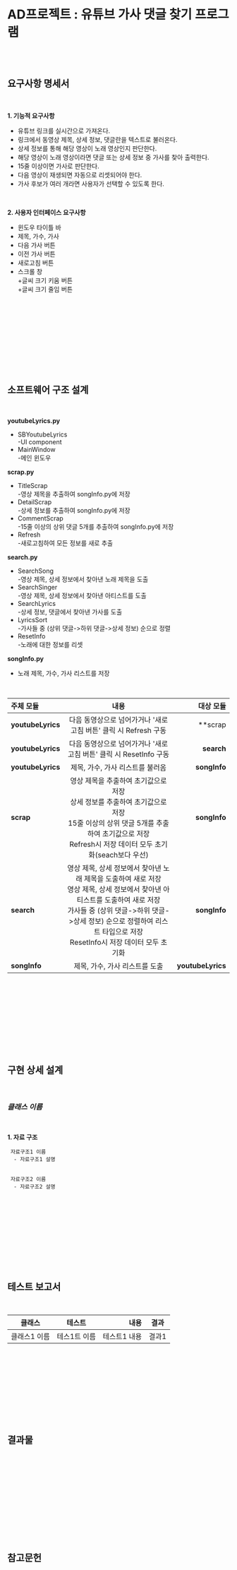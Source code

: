 AD프로젝트 : 유튜브 가사 댓글 찾기 프로그램
====================================
<br><br>
## 요구사항 명세서
<br>

**1. 기능적 요구사항**  

  - 유튜브 링크를 실시간으로 가져온다.
  - 링크에서 동영상 제목, 상세 정보, 댓글란을 텍스트로 불러온다.
  - 상세 정보를 통해 해당 영상이 노래 영상인지 판단한다.
  - 해당 영상이 노래 영상이라면 댓글 또는 상세 정보 중 가사를 찾아 출력한다.
  - 15줄 이상이면 가사로 판단한다.
  - 다음 영상이 재생되면 자동으로 리셋되어야 한다.
  - 가사 후보가 여러 개라면 사용자가 선택할 수 있도록 한다.
  
<br>

**2. 사용자 인터페이스 요구사항**  
  - 윈도우 타이틀 바
  - 제목, 가수, 가사
  - 다음 가사 버튼 
  - 이전 가사 버튼
  - 새로고침 버튼
  - 스크롤 창  
  +글씨 크기 키움 버튼  
  +글씨 크기 줄임 버튼
 
 <br><br><br>
 ------------------------------------------------
 <br><br><br>
 
## 소프트웨어 구조 설계
<br>

**youtubeLyrics.py**
  - SBYoutubeLyrics  
    -UI component
  - MainWindow  
    -메인 윈도우
      
**scrap.py**
  - TitleScrap  
    -영상 제목을 추출하여 songInfo.py에 저장
  - DetailScrap  
    -상세 정보를 추출하여 songInfo.py에 저장
  - CommentScrap  
    -15줄 이상의 상위 댓글 5개를 추출하여 songInfo.py에 저장
  - Refresh  
    -새로고침하여 모든 정보를 새로 추출
   
**search.py**
  - SearchSong  
    -영상 제목, 상세 정보에서 찾아낸 노래 제목을 도출
  - SearchSinger  
    -영상 제목, 상세 정보에서 찾아낸 아티스트를 도출
  - SearchLyrics  
    -상세 정보, 댓글에서 찾아낸 가사를 도출
  - LyricsSort  
    -가사들 중 (상위 댓글->하위 댓글->상세 정보) 순으로 정렬
  - ResetInfo  
    -노래에 대한 정보를 리셋

**songInfo.py**  
  - 노래 제목, 가수, 가사 리스트를 저장
    


<br>

| 주체 모듈 | 내용 | 대상 모듈 |
|:---|:---:|---:|
| **youtubeLyrics** | 다음 동영상으로 넘어가거나 '새로고침 버튼' 클릭 시 Refresh 구동 | **scrap |
| **youtubeLyrics** | 다음 동영상으로 넘어가거나 '새로고침 버튼' 클릭 시 ResetInfo 구동 | **search** |
| **youtubeLyrics** | 제목, 가수, 가사 리스트를 불러옴 | **songInfo** |
| **scrap** | 영상 제목을 추출하여 초기값으로 저장 <br> 상세 정보를 추출하여 초기값으로 저장 <br> 15줄 이상의 상위 댓글 5개를 추출하여 초기값으로 저장 <br> Refresh시 저장 데이터 모두 초기화(seach보다 우선) | **songInfo** |
| **search** | 영상 제목, 상세 정보에서 찾아낸 노래 제목을 도출하여 새로 저장 <br> 영상 제목, 상세 정보에서 찾아낸 아티스트를 도출하여 새로 저장 <br> 가사들 중 (상위 댓글->하위 댓글->상세 정보) 순으로 정렬하여 리스트 타입으로 저장 <br> ResetInfo시 저장 데이터 모두 초기화 | **songInfo** |
| **songInfo** | 제목, 가수, 가사 리스트를 도출 | **youtubeLyrics** |

<br><br><br>
--------------------------------------------
<br><br><br>

## 구현 상세 설계
<br>

### *클래스 이름*
<br>

**1. 자료 구조**

     자료구조1 이름
      - 자료구조1 설명
      
      
     자료구조2 이름
      - 자료구조2 설명
    
<br><br><br>
------------------------------------------
<br><br><br>

## 테스트 보고서  
<br>

| 클래스 | 테스트 | 내용 | 결과 |
|---|:---:|---:|:---:|
| 클래스1 이름 | 테스1트 이름 | 테스트1 내용 | 결과1 |

<br><br><br>
-----------------------------------------
<br><br><br>

## 결과물
<br>


<br><br><br>
----------------------------------------
<br><br><br>

## 참고문헌
<br>
